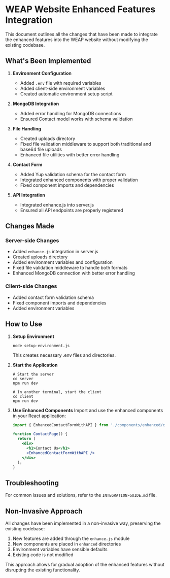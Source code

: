 # WEAP Website Enhanced Features Integration

This document outlines all the changes that have been made to integrate the enhanced features into the WEAP website without modifying the existing codebase.

## What's Been Implemented

1. **Environment Configuration**
   - Added `.env` file with required variables
   - Added client-side environment variables
   - Created automatic environment setup script

2. **MongoDB Integration**
   - Added error handling for MongoDB connections
   - Ensured Contact model works with schema validation

3. **File Handling**
   - Created uploads directory
   - Fixed file validation middleware to support both traditional and base64 file uploads
   - Enhanced file utilities with better error handling

4. **Contact Form**
   - Added Yup validation schema for the contact form
   - Integrated enhanced components with proper validation
   - Fixed component imports and dependencies

5. **API Integration**
   - Integrated enhance.js into server.js
   - Ensured all API endpoints are properly registered

## Changes Made

### Server-side Changes
- Added `enhance.js` integration in server.js
- Created uploads directory
- Added environment variables and configuration
- Fixed file validation middleware to handle both formats
- Enhanced MongoDB connection with better error handling

### Client-side Changes
- Added contact form validation schema
- Fixed component imports and dependencies
- Added environment variables

## How to Use

1. **Setup Environment**
   ```
   node setup-environment.js
   ```
   This creates necessary .env files and directories.

2. **Start the Application**
   ```
   # Start the server
   cd server
   npm run dev
   
   # In another terminal, start the client
   cd client
   npm run dev
   ```

3. **Use Enhanced Components**
   Import and use the enhanced components in your React application:
   ```jsx
   import { EnhancedContactFormWithAPI } from './components/enhanced/contact/EnhancedContactFormWithAPI';
   
   function ContactPage() {
     return (
       <div>
         <h1>Contact Us</h1>
         <EnhancedContactFormWithAPI />
       </div>
     );
   }
   ```

## Troubleshooting

For common issues and solutions, refer to the `INTEGRATION-GUIDE.md` file.

## Non-Invasive Approach

All changes have been implemented in a non-invasive way, preserving the existing codebase:

1. New features are added through the `enhance.js` module
2. New components are placed in `enhanced` directories
3. Environment variables have sensible defaults
4. Existing code is not modified

This approach allows for gradual adoption of the enhanced features without disrupting the existing functionality. 